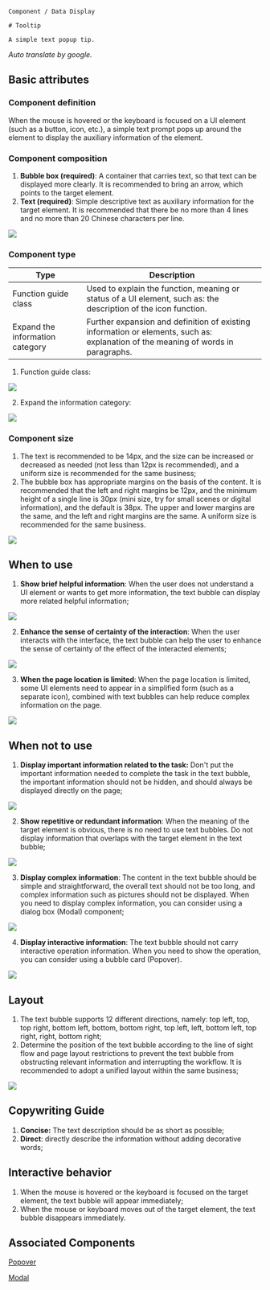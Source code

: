 `````
Component / Data Display

# Tooltip

A simple text popup tip.
`````

*Auto translate by google.*

## Basic attributes

### Component definition

When the mouse is hovered or the keyboard is focused on a UI element (such as a button, icon, etc.), a simple text prompt pops up around the element to display the auxiliary information of the element.

### Component composition

1. **Bubble box (required)**: A container that carries text, so that text can be displayed more clearly. It is recommended to bring an arrow, which points to the target element.
2. **Text (required)**: Simple descriptive text as auxiliary information for the target element. It is recommended that there be no more than 4 lines and no more than 20 Chinese characters per line.

![](https://p1-arco.byteimg.com/tos-cn-i-uwbnlip3yd/0252b9200f204b96b4bdb34d095b0da8~tplv-uwbnlip3yd-image.image)

### Component type

| Type | Description |
| ----- | ---------------------------------- |
| Function guide class | Used to explain the function, meaning or status of a UI element, such as: the description of the icon function. |
| Expand the information category | Further expansion and definition of existing information or elements, such as: explanation of the meaning of words in paragraphs. |

1. Function guide class:

![](https://p1-arco.byteimg.com/tos-cn-i-uwbnlip3yd/55e2e22c16fd4c1eb8d94e8a3677c436~tplv-uwbnlip3yd-image.image)

2. Expand the information category:

![](https://p1-arco.byteimg.com/tos-cn-i-uwbnlip3yd/bd0f8eac557a42dd808cb12a6a1f352e~tplv-uwbnlip3yd-image.image)

### Component size

1. The text is recommended to be 14px, and the size can be increased or decreased as needed (not less than 12px is recommended), and a uniform size is recommended for the same business;
2. The bubble box has appropriate margins on the basis of the content. It is recommended that the left and right margins be 12px, and the minimum height of a single line is 30px (mini size, try for small scenes or digital information), and the default is 38px. The upper and lower margins are the same, and the left and right margins are the same. A uniform size is recommended for the same business.

![](https://p1-arco.byteimg.com/tos-cn-i-uwbnlip3yd/d4cebfab562c4638a0c36a1530e204b0~tplv-uwbnlip3yd-image.image)

## When to use

1. **Show brief helpful information**: When the user does not understand a UI element or wants to get more information, the text bubble can display more related helpful information;

![](https://p1-arco.byteimg.com/tos-cn-i-uwbnlip3yd/90e8043247f640e192e87f0901729c15~tplv-uwbnlip3yd-image.image)

2. **Enhance the sense of certainty of the interaction**: When the user interacts with the interface, the text bubble can help the user to enhance the sense of certainty of the effect of the interacted elements;

![](https://p1-arco.byteimg.com/tos-cn-i-uwbnlip3yd/06e60a9b2c734238994f171f3b6f3bc0~tplv-uwbnlip3yd-image.image)

3. **When the page location is limited**: When the page location is limited, some UI elements need to appear in a simplified form (such as a separate icon), combined with text bubbles can help reduce complex information on the page.

![](https://p1-arco.byteimg.com/tos-cn-i-uwbnlip3yd/ce015efc13ef49e6b115f8acf9a9abe6~tplv-uwbnlip3yd-image.image)

## When not to use

1. **Display important information related to the task:** Don't put the important information needed to complete the task in the text bubble, the important information should not be hidden, and should always be displayed directly on the page;

![](https://p1-arco.byteimg.com/tos-cn-i-uwbnlip3yd/3718b1720c934dda823cdf7ed0a2968f~tplv-uwbnlip3yd-image.image)

2. **Show repetitive or redundant information**: When the meaning of the target element is obvious, there is no need to use text bubbles. Do not display information that overlaps with the target element in the text bubble;

![](https://p1-arco.byteimg.com/tos-cn-i-uwbnlip3yd/7a78551a908e4286907eb09e535b4cae~tplv-uwbnlip3yd-image.image)

3. **Display complex information**: The content in the text bubble should be simple and straightforward, the overall text should not be too long, and complex information such as pictures should not be displayed. When you need to display complex information, you can consider using a dialog box (Modal) component;

![](https://p1-arco.byteimg.com/tos-cn-i-uwbnlip3yd/4319978f68718a3c18daf38c0a2e31c2.png~tplv-uwbnlip3yd-webp.webp)

4. **Display interactive information**: The text bubble should not carry interactive operation information. When you need to show the operation, you can consider using a bubble card (Popover).

![](https://p1-arco.byteimg.com/tos-cn-i-uwbnlip3yd/3a5cd045ad2a4e6793e08d5c9e472758~tplv-uwbnlip3yd-image.image)

## Layout

1. The text bubble supports 12 different directions, namely: top left, top, top right, bottom left, bottom, bottom right, top left, left, bottom left, top right, right, bottom right;
2. Determine the position of the text bubble according to the line of sight flow and page layout restrictions to prevent the text bubble from obstructing relevant information and interrupting the workflow. It is recommended to adopt a unified layout within the same business;

![](https://p1-arco.byteimg.com/tos-cn-i-uwbnlip3yd/5d6da46eb3c94ef390caa745a47a4e9c~tplv-uwbnlip3yd-image.image)

## Copywriting Guide

1. **Concise:** The text description should be as short as possible;
2. **Direct**: directly describe the information without adding decorative words;

## Interactive behavior

1. When the mouse is hovered or the keyboard is focused on the target element, the text bubble will appear immediately;
2. When the mouse or keyboard moves out of the target element, the text bubble disappears immediately.

## Associated Components

[Popover](/react/components/popover)

[Modal](/react/components/modal)
